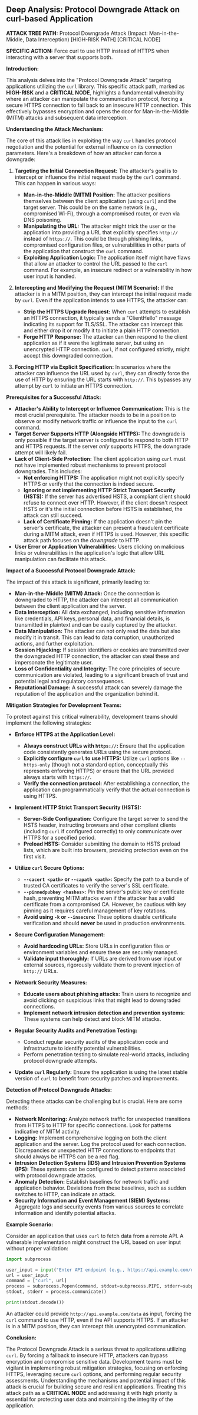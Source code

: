 ## Deep Analysis: Protocol Downgrade Attack on curl-based Application

**ATTACK TREE PATH:** Protocol Downgrade Attack (Impact: Man-in-the-Middle, Data Interception) [HIGH-RISK PATH] [CRITICAL NODE]

**SPECIFIC ACTION:** Force curl to use HTTP instead of HTTPS when interacting with a server that supports both.

**Introduction:**

This analysis delves into the "Protocol Downgrade Attack" targeting applications utilizing the `curl` library. This specific attack path, marked as **HIGH-RISK** and a **CRITICAL NODE**, highlights a fundamental vulnerability where an attacker can manipulate the communication protocol, forcing a secure HTTPS connection to fall back to an insecure HTTP connection. This effectively bypasses encryption and opens the door for Man-in-the-Middle (MITM) attacks and subsequent data interception.

**Understanding the Attack Mechanism:**

The core of this attack lies in exploiting the way `curl` handles protocol negotiation and the potential for external influence on its connection parameters. Here's a breakdown of how an attacker can force a downgrade:

1. **Targeting the Initial Connection Request:** The attacker's goal is to intercept or influence the initial request made by the `curl` command. This can happen in various ways:
    * **Man-in-the-Middle (MITM) Position:** The attacker positions themselves between the client application (using `curl`) and the target server. This could be on the same network (e.g., compromised Wi-Fi), through a compromised router, or even via DNS poisoning.
    * **Manipulating the URL:** The attacker might trick the user or the application into providing a URL that explicitly specifies `http://` instead of `https://`. This could be through phishing links, compromised configuration files, or vulnerabilities in other parts of the application that construct the `curl` command.
    * **Exploiting Application Logic:**  The application itself might have flaws that allow an attacker to control the URL passed to the `curl` command. For example, an insecure redirect or a vulnerability in how user input is handled.

2. **Intercepting and Modifying the Request (MITM Scenario):**  If the attacker is in a MITM position, they can intercept the initial request made by `curl`. Even if the application intends to use HTTPS, the attacker can:
    * **Strip the HTTPS Upgrade Request:** When `curl` attempts to establish an HTTPS connection, it typically sends a "ClientHello" message indicating its support for TLS/SSL. The attacker can intercept this and either drop it or modify it to initiate a plain HTTP connection.
    * **Forge HTTP Response:** The attacker can then respond to the client application as if it were the legitimate server, but using an unencrypted HTTP connection. `curl`, if not configured strictly, might accept this downgraded connection.

3. **Forcing HTTP via Explicit Specification:** In scenarios where the attacker can influence the URL used by `curl`, they can directly force the use of HTTP by ensuring the URL starts with `http://`. This bypasses any attempt by `curl` to initiate an HTTPS connection.

**Prerequisites for a Successful Attack:**

* **Attacker's Ability to Intercept or Influence Communication:** This is the most crucial prerequisite. The attacker needs to be in a position to observe or modify network traffic or influence the input to the `curl` command.
* **Target Server Supports HTTP (Alongside HTTPS):** The downgrade is only possible if the target server is configured to respond to both HTTP and HTTPS requests. If the server *only* supports HTTPS, the downgrade attempt will likely fail.
* **Lack of Client-Side Protection:** The client application using `curl` must not have implemented robust mechanisms to prevent protocol downgrades. This includes:
    * **Not enforcing HTTPS:** The application might not explicitly specify HTTPS or verify that the connection is indeed secure.
    * **Ignoring or not implementing HTTP Strict Transport Security (HSTS):** If the server has advertised HSTS, a compliant client should refuse to connect over HTTP. However, if the client doesn't respect HSTS or it's the initial connection before HSTS is established, the attack can still succeed.
    * **Lack of Certificate Pinning:**  If the application doesn't pin the server's certificate, the attacker can present a fraudulent certificate during a MITM attack, even if HTTPS is used. However, this specific attack path focuses on the *downgrade* to HTTP.
* **User Error or Application Vulnerabilities:**  Users clicking on malicious links or vulnerabilities in the application's logic that allow URL manipulation can facilitate this attack.

**Impact of a Successful Protocol Downgrade Attack:**

The impact of this attack is significant, primarily leading to:

* **Man-in-the-Middle (MITM) Attack:** Once the connection is downgraded to HTTP, the attacker can intercept all communication between the client application and the server.
* **Data Interception:**  All data exchanged, including sensitive information like credentials, API keys, personal data, and financial details, is transmitted in plaintext and can be easily captured by the attacker.
* **Data Manipulation:**  The attacker can not only read the data but also modify it in transit. This can lead to data corruption, unauthorized actions, and further exploitation.
* **Session Hijacking:** If session identifiers or cookies are transmitted over the downgraded HTTP connection, the attacker can steal these and impersonate the legitimate user.
* **Loss of Confidentiality and Integrity:** The core principles of secure communication are violated, leading to a significant breach of trust and potential legal and regulatory consequences.
* **Reputational Damage:**  A successful attack can severely damage the reputation of the application and the organization behind it.

**Mitigation Strategies for Development Teams:**

To protect against this critical vulnerability, development teams should implement the following strategies:

* **Enforce HTTPS at the Application Level:**
    * **Always construct URLs with `https://`:**  Ensure that the application code consistently generates URLs using the secure protocol.
    * **Explicitly configure `curl` to use HTTPS:** Utilize `curl` options like `--https-only` (though not a standard option, conceptually this represents enforcing HTTPS) or ensure that the URL provided always starts with `https://`.
    * **Verify the connection protocol:** After establishing a connection, the application can programmatically verify that the actual connection is using HTTPS.

* **Implement HTTP Strict Transport Security (HSTS):**
    * **Server-Side Configuration:** Configure the target server to send the HSTS header, instructing browsers and other compliant clients (including `curl` if configured correctly) to only communicate over HTTPS for a specified period.
    * **Preload HSTS:** Consider submitting the domain to HSTS preload lists, which are built into browsers, providing protection even on the first visit.

* **Utilize `curl` Secure Options:**
    * **`--cacert <path>` or `--capath <path>`:**  Specify the path to a bundle of trusted CA certificates to verify the server's SSL certificate.
    * **`--pinnedpubkey <hashes>`:**  Pin the server's public key or certificate hash, preventing MITM attacks even if the attacker has a valid certificate from a compromised CA. However, be cautious with key pinning as it requires careful management of key rotations.
    * **Avoid using `-k` or `--insecure`:** These options disable certificate verification and should **never** be used in production environments.

* **Secure Configuration Management:**
    * **Avoid hardcoding URLs:**  Store URLs in configuration files or environment variables and ensure these are securely managed.
    * **Validate input thoroughly:** If URLs are derived from user input or external sources, rigorously validate them to prevent injection of `http://` URLs.

* **Network Security Measures:**
    * **Educate users about phishing attacks:** Train users to recognize and avoid clicking on suspicious links that might lead to downgraded connections.
    * **Implement network intrusion detection and prevention systems:** These systems can help detect and block MITM attacks.

* **Regular Security Audits and Penetration Testing:**
    * Conduct regular security audits of the application code and infrastructure to identify potential vulnerabilities.
    * Perform penetration testing to simulate real-world attacks, including protocol downgrade attempts.

* **Update `curl` Regularly:** Ensure the application is using the latest stable version of `curl` to benefit from security patches and improvements.

**Detection of Protocol Downgrade Attacks:**

Detecting these attacks can be challenging but is crucial. Here are some methods:

* **Network Monitoring:** Analyze network traffic for unexpected transitions from HTTPS to HTTP for specific connections. Look for patterns indicative of MITM activity.
* **Logging:** Implement comprehensive logging on both the client application and the server. Log the protocol used for each connection. Discrepancies or unexpected HTTP connections to endpoints that should always be HTTPS can be a red flag.
* **Intrusion Detection Systems (IDS) and Intrusion Prevention Systems (IPS):** These systems can be configured to detect patterns associated with protocol downgrade attacks.
* **Anomaly Detection:**  Establish baselines for network traffic and application behavior. Deviations from these baselines, such as sudden switches to HTTP, can indicate an attack.
* **Security Information and Event Management (SIEM) Systems:**  Aggregate logs and security events from various sources to correlate information and identify potential attacks.

**Example Scenario:**

Consider an application that uses `curl` to fetch data from a remote API. A vulnerable implementation might construct the URL based on user input without proper validation:

```python
import subprocess

user_input = input("Enter API endpoint (e.g., https://api.example.com/data): ")
url = user_input
command = ["curl", url]
process = subprocess.Popen(command, stdout=subprocess.PIPE, stderr=subprocess.PIPE)
stdout, stderr = process.communicate()

print(stdout.decode())
```

An attacker could provide `http://api.example.com/data` as input, forcing the `curl` command to use HTTP, even if the API supports HTTPS. If an attacker is in a MITM position, they can intercept this unencrypted communication.

**Conclusion:**

The Protocol Downgrade Attack is a serious threat to applications utilizing `curl`. By forcing a fallback to insecure HTTP, attackers can bypass encryption and compromise sensitive data. Development teams must be vigilant in implementing robust mitigation strategies, focusing on enforcing HTTPS, leveraging secure `curl` options, and performing regular security assessments. Understanding the mechanisms and potential impact of this attack is crucial for building secure and resilient applications. Treating this attack path as a **CRITICAL NODE** and addressing it with high priority is essential for protecting user data and maintaining the integrity of the application.
